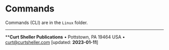# Commands

Commands (CLI) are in the `Linux` folder.

----
****Curt Sheller Publications** • Pottstown, PA 19464 USA • [curt@curtsheller.com](mailto:curt@curtsheller.com) [updated: **2023-01-11**]
